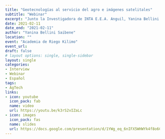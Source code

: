 ```yaml
---
title: "Geotecnologías al servicio del agro e imágenes satelitales"
subtitle: "Webinar"
excerpt: "Junto la Investigadora de INTA E.E.A. Anguil, Yanina Bellini y el Ing. Agr. Mayco Cerino, , vimos la evolución de las geotecnologías, su relación con el machine learning, el big data, la inteligencia artificial y la ciencia de datos. También aprendimos sobre el rol de las imágenes Satelitales en la decisión de cuánto y cuándo regar."
date: 2021-02-11
date_end: "2021-02-11"
author: "Yanina Bellini Saibene"
location: ""
event: "Academia de Riego Kilimo"
event_url: 
draft: false
# layout options: single, single-sidebar
layout: single
categories:
- Interview
- Webinar
- Español
tags:
- AgTech
links:
- icon: youtube
  icon_pack: fab
  name: video 
  url: https://youtu.be/k3rS2vIZaLc
- icon: images
  icon_pack: fas
  name: slides
  url: https://docs.google.com/presentation/d/1YWg_eq_6nIFX5WHWYk4f8o6C0kqveNUQePVwMOeIQ_8/edit?usp=sharing
---
```

